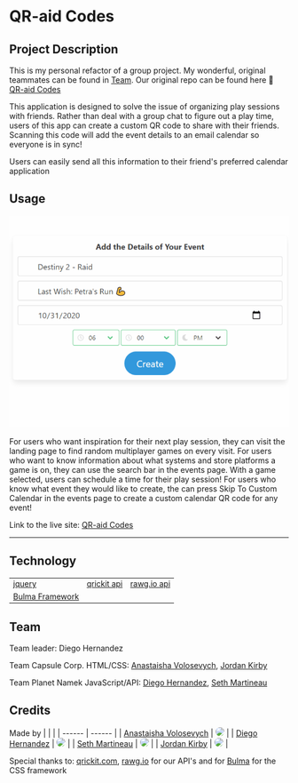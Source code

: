 # QR-aid Codes

## Project Description

This is my personal refactor of a group project. My wonderful, original teammates can be found in [Team](#Team).
Our original repo can be found here 🙂 [QR-aid Codes](https://github.com/Diegopie/QR-aid-Codes)

This application is designed to solve the issue of organizing play sessions with friends. Rather than deal with a group chat to figure out a play time, users of this app can create a custom QR code to share with their friends. Scanning this code will add the event details to an email calendar so everyone is in sync!  

Users can easily send all this information to their friend's preferred calendar application

## Usage

<img src="./assets/image/demo-example.gif" width="600px"/>

For users who want inspiration for their next play session, they can visit the landing page to find random multiplayer games on every visit.
For users who want to know information about what systems and store platforms a game is on, they can use the search bar in the events page.
With a game selected, users can schedule a time for their play session!
For users who know what event they would like to create, the can press Skip To Custom Calendar in the events page to create a custom calendar QR code for any event!

Link to the live site: [QR-aid Codes](https://diegopie.github.io/qraid-codes/)

-----

## Technology

| | | |
| ------ | ------ | ------ |
| [jquery](https://jquery.com/) | [qrickit api](https://qrickit.com/qrickit_apps/qrickit_api.php) | [rawg.io api](https://rawg.io/apidocs) |
[Bulma Framework](https://bulma.io/) |

## Team

Team leader: Diego Hernandez

Team Capsule Corp. HTML/CSS: [Anastaisha Volosevych](https://github.com/volosevych), [Jordan Kirby](https://github.com/Feizhi255)

Team Planet Namek JavaScript/API: [Diego Hernandez](https://github.com/Diegopie), [Seth Martineau](https://github.com/slothings)

## Credits

Made by
| | |
| ------ | ------ |
| [Anastaisha Volosevych](https://github.com/volosevych) | <img src= "https://avatars.githubusercontent.com/u/66918031?v=4" style="border-radius: 18px" width="100px" style = "border: 2px solid green" /> |
| [Diego Hernandez](https://github.com/Diegopie) | <img src= "https://avatars.githubusercontent.com/u/67803440?v=4" style="border-radius: 18px" width="100px" style = "border: 2px solid green" /> |
| [Seth Martineau](https://github.com/slothings) | <img src= "https://avatars.githubusercontent.com/u/67659071?v=4" style="border-radius: 18px" width="100px" style = "border: 2px solid green" /> |
| [Jordan Kirby](https://github.com/Feizhi255) | <img src= "https://avatars.githubusercontent.com/u/64999600?v=4" style="border-radius: 18px" width="100px" style = "border: 2px solid green" /> |

Special thanks to: [qrickit.com](https://qrickit.com/qrickit_apps/qrickit_api.php), [rawg.io](https://rawg.io/apidocs) for our API's and for [Bulma](https://bulma.io/) for the CSS framework
